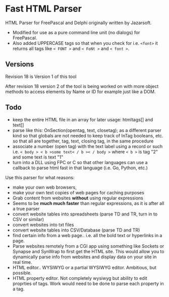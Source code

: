 # Fast HTML Parser
HTML Parser for FreePascal and Delphi originally written by Jazarsoft.

* Modified for use as a pure command line unit (no dialogs) for FreePascal.
* Also added UPPERCASE tags so that when you check for i.e. `<font>` it returns
  all tags like `< FONT >` and `< FoNt >` and `< font >`.

## Versions
Revision 18 is Version 1 of this tool

After revision 18 version 2 of the tool is being worked on with more object methods to access
elements by Name or ID for example just like a DOM.

## Todo
* keep the entire HTML file in an array for later usage: htmltags[] and text[]
* parse like this: OnSection(opentag, text, closetag); as a different parser
  kind so that globals are not needed to keep track of InTag booleans, etc.
  so that all are together, tag, text, closing tag, in the same procedure
* associate a number (open tag) with the text label using a record or such
  i.e. `< body > < b >some text< / b >< / body >`
  where `< b >` is tag "2" and some text is text "1"
* turn into a DLL using FPC or C so that other languages can use a callback
  to parse html fast in that language (i.e. Go, Python, etc.)

Use this parser for what reasons:
* make your own web browsers,
* make your own text copies of web pages for caching purposes
* Grab content from websites **without** using regular expressions
* Seems to be **much much faster** than regular expressions, as it is after all
  a true parser
* convert website tables into spreadsheets (parse TD and TR, turn in to
  CSV or similar)
* convert websites into txt files
* convert website tables into CSV/Database (parse TD and TR)
* find certain info from a web page.. i.e. all the bold text or hyperlinks in
  a page.
* Parse websites remotely from a CGI app using something like Sockets or
  Synapse and SynWrap to first get the HTML site. This would allow you to
  dynamically parse info from websites and display data on your site in real
  time.
* HTML editor.. WYSIWYG or a partial WYSIWYG editor. Ambitious, but possible.
* HTML property editor. Not completely wysiwyg but ability to edit proprties
  of tags. Work would need to be done to parse each property in a tag.
